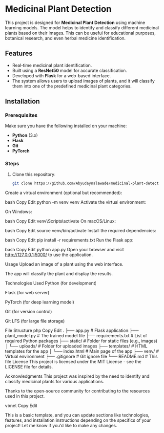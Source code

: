 # Medicinal Plant Detection

This project is designed for **Medicinal Plant Detection** using machine learning models. The model helps to identify and classify different medicinal plants based on their images. This can be useful for educational purposes, botanical research, and even herbal medicine identification.

## Features

- Real-time medicinal plant identification.
- Built using a **ResNet50** model for accurate classification.
- Developed with **Flask** for a web-based interface.
- The system allows users to upload images of plants, and it will classify them into one of the predefined medicinal plant categories.

## Installation

### Prerequisites
Make sure you have the following installed on your machine:
- **Python** (3.x)
- **Flask**
- **Git**
- **PyTorch**

### Steps

1. Clone this repository:
   ```bash
   git clone https://github.com/Abyudaynalawade/medicinal-plant-detection.git
Create a virtual environment (optional but recommended):

bash
Copy
Edit
python -m venv venv
Activate the virtual environment:

On Windows:

bash
Copy
Edit
venv\Scripts\activate
On macOS/Linux:

bash
Copy
Edit
source venv/bin/activate
Install the required dependencies:

bash
Copy
Edit
pip install -r requirements.txt
Run the Flask app:

bash
Copy
Edit
python app.py
Open your browser and visit http://127.0.0.1:5000/ to use the application.

Usage
Upload an image of a plant using the web interface.

The app will classify the plant and display the results.

Technologies Used
Python (for development)

Flask (for web server)

PyTorch (for deep learning model)

Git (for version control)

Git LFS (for large file storage)

File Structure
php
Copy
Edit
.
├── app.py                  # Flask application
├── plant_model.py           # The trained model file
├── requirements.txt         # List of required Python packages
├── static/                  # Folder for static files (e.g., images)
│   └── uploads/             # Folder for uploaded images
├── templates/               # HTML templates for the app
│   └── index.html           # Main page of the app
├── venv/                    # Virtual environment
├── .gitignore               # Git ignore file
└── README.md                # This file
License
This project is licensed under the MIT License - see the LICENSE file for details.

Acknowledgments
This project was inspired by the need to identify and classify medicinal plants for various applications.

Thanks to the open-source community for contributing to the resources used in this project.

vbnet
Copy
Edit

This is a basic template, and you can update sections like technologies, features, and installation instructions depending on the specifics of your project! Let me know if you'd like to make any changes.







